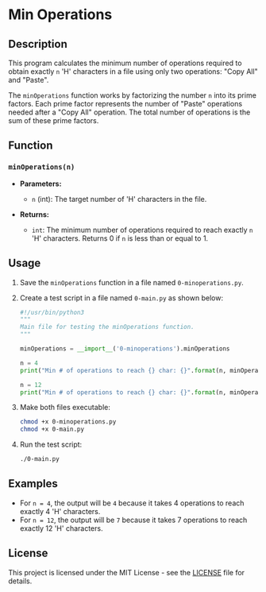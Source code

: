 # Min Operations

## Description

This program calculates the minimum number of operations required to obtain exactly `n` 'H' characters in a file using only two operations: "Copy All" and "Paste".

The `minOperations` function works by factorizing the number `n` into its prime factors. Each prime factor represents the number of "Paste" operations needed after a "Copy All" operation. The total number of operations is the sum of these prime factors.

## Function

### `minOperations(n)`

- **Parameters:**
  - `n` (int): The target number of 'H' characters in the file.

- **Returns:**
  - `int`: The minimum number of operations required to reach exactly `n` 'H' characters. Returns 0 if `n` is less than or equal to 1.

## Usage

1. Save the `minOperations` function in a file named `0-minoperations.py`.
2. Create a test script in a file named `0-main.py` as shown below:

    ```python
    #!/usr/bin/python3
    """
    Main file for testing the minOperations function.
    """

    minOperations = __import__('0-minoperations').minOperations

    n = 4
    print("Min # of operations to reach {} char: {}".format(n, minOperations(n)))

    n = 12
    print("Min # of operations to reach {} char: {}".format(n, minOperations(n)))
    ```

3. Make both files executable:

    ```bash
    chmod +x 0-minoperations.py
    chmod +x 0-main.py
    ```

4. Run the test script:

    ```bash
    ./0-main.py
    ```

## Examples

- For `n = 4`, the output will be `4` because it takes 4 operations to reach exactly 4 'H' characters.
- For `n = 12`, the output will be `7` because it takes 7 operations to reach exactly 12 'H' characters.

## License

This project is licensed under the MIT License - see the [LICENSE](LICENSE) file for details.


